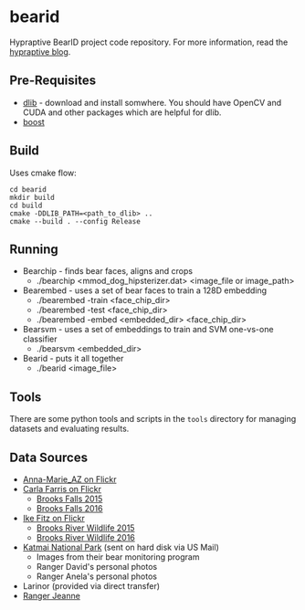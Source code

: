 # bearid
Hypraptive BearID project code repository. For more information, read the [hypraptive blog](https://hypraptive.github.io/).

## Pre-Requisites
* [dlib](http://dlib.net/) - download and install somwhere. You should have OpenCV and CUDA and other packages which are helpful for dlib.
* [boost](http://www.boost.org/)

## Build
Uses cmake flow:

```
cd bearid
mkdir build
cd build
cmake -DDLIB_PATH=<path_to_dlib> ..
cmake --build . --config Release
```

## Running
* Bearchip - finds bear faces, aligns and crops
  * ./bearchip <mmod_dog_hipsterizer.dat> <image_file or image_path>
* Bearembed - uses a set of bear faces to train a 128D embedding
  * ./bearembed -train <face_chip_dir>
  * ./bearembed -test <face_chip_dir>
  * ./bearembed -embed <embedded_dir> <face_chip_dir>
* Bearsvm - uses a set of embeddings to train and SVM one-vs-one classifier
  * ./bearsvm <embedded_dir>
* Bearid - puts it all together
  * ./bearid <image_file>

## Tools
There are some python tools and scripts in the `tools` directory for managing datasets and evaluating results.

## Data Sources
* [Anna-Marie_AZ on Flickr](https://www.flickr.com/photos/105187918@N03/albums)
* [Carla Farris on Flickr](https://www.flickr.com/photos/129908461@N03/albums/with/72157672138992512)
  * [Brooks Falls 2015](https://www.flickr.com/photos/129908461@N03/albums/72157657150224152)
  * [Brooks Falls 2016](https://www.flickr.com/photos/129908461@N03/albums/72157672138992512)
* [Ike Fitz on Flickr](https://www.flickr.com/photos/ikefitz/albums)
  * [Brooks River Wildlife 2015](https://www.flickr.com/photos/ikefitz/albums/72157666514167600)
  * [Brooks River Wildlife 2016](https://www.flickr.com/photos/ikefitz/albums/72157665026099739)
* [Katmai National Park](https://www.nps.gov/katm) (sent on hard disk via US Mail)
  * Images from their bear monitoring program
  * Ranger David's personal photos
  * Ranger Anela's personal photos
* Larinor (provided via direct transfer)
* [Ranger Jeanne](https://www.flickr.com/photos/jeanner/albums)
